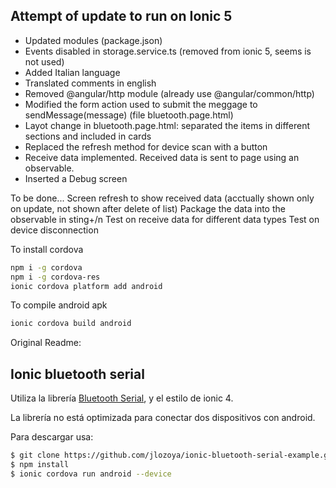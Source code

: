 ## Attempt of update to run on Ionic 5
- Updated modules (package.json)
- Events disabled in storage.service.ts (removed from ionic 5, seems is not used)
- Added Italian language
- Translated comments in english
- Removed @angular/http module (already use @angular/common/http)
- Modified the form action used to submit the meggage to sendMessage(message) (file bluetooth.page.html)
- Layot change in bluetooth.page.html: separated the items in different sections and included in cards
- Replaced the refresh method for device scan with a button
- Receive data implemented. Received data is sent to page using an observable.
- Inserted a Debug screen

To be done...
Screen refresh to show received data (acctually shown only on update, not shown after delete of list)
Package the data into the observable in sting+/n
Test on receive data for different data types
Test on device disconnection


To install cordova
```bash
npm i -g cordova
npm i -g cordova-res
ionic cordova platform add android
```
To compile android apk
```bash
ionic cordova build android
```

Original Readme:
## Ionic bluetooth serial

Utiliza la librería [Bluetooth Serial](https://ionicframework.com/docs/native/bluetooth-serial/), y el estilo de ionic 4.

La librería no está optimizada para conectar dos dispositivos con android.

Para descargar usa:

```bash
$ git clone https://github.com/jlozoya/ionic-bluetooth-serial-example.git
$ npm install
$ ionic cordova run android --device
```
